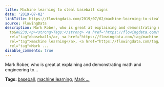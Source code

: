 ```yaml
---
title: Machine learning to steal baseball signs
date: '2019-07-02'
linkTitle: https://flowingdata.com/2019/07/02/machine-learning-to-steal-baseball-signs/
source: FlowingData
description: Mark Rober, who is great at explaining and demonstrating math and engineering
  to&#8230;<p><strong>Tags:</strong> <a href="https://flowingdata.com/tag/baseball/"
  rel="tag">baseball</a>, <a href="https://flowingdata.com/tag/machine-learning/"
  rel="tag">machine learning</a>, <a href="https://flowingdata.com/tag/mark-rober/"
  rel="tag">Mark ...
disable_comments: true
---
```

Mark Rober, who is great at explaining and demonstrating math and engineering to&#8230;<p><strong>Tags:</strong> <a href="https://flowingdata.com/tag/baseball/" rel="tag">baseball</a>, <a href="https://flowingdata.com/tag/machine-learning/" rel="tag">machine learning</a>, <a href="https://flowingdata.com/tag/mark-rober/" rel="tag">Mark ...